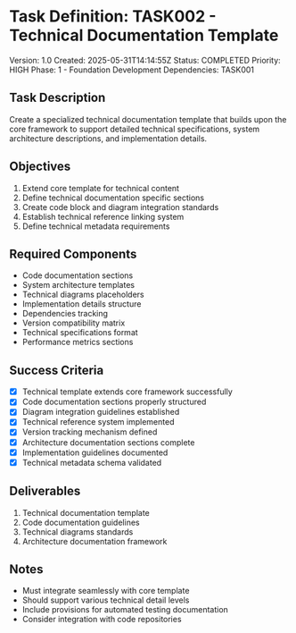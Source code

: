 # Task Definition: TASK002 - Technical Documentation Template
Version: 1.0
Created: 2025-05-31T14:14:55Z
Status: COMPLETED
Priority: HIGH
Phase: 1 - Foundation Development
Dependencies: TASK001

## Task Description
Create a specialized technical documentation template that builds upon the core framework to support detailed technical specifications, system architecture descriptions, and implementation details.

## Objectives
1. Extend core template for technical content
2. Define technical documentation specific sections
3. Create code block and diagram integration standards
4. Establish technical reference linking system
5. Define technical metadata requirements

## Required Components
- Code documentation sections
- System architecture templates
- Technical diagrams placeholders
- Implementation details structure
- Dependencies tracking
- Version compatibility matrix
- Technical specifications format
- Performance metrics sections

## Success Criteria
- [x] Technical template extends core framework successfully
- [x] Code documentation sections properly structured
- [x] Diagram integration guidelines established
- [x] Technical reference system implemented
- [x] Version tracking mechanism defined
- [x] Architecture documentation sections complete
- [x] Implementation guidelines documented
- [x] Technical metadata schema validated

## Deliverables
1. Technical documentation template
2. Code documentation guidelines
3. Technical diagrams standards
4. Architecture documentation framework

## Notes
- Must integrate seamlessly with core template
- Should support various technical detail levels
- Include provisions for automated testing documentation
- Consider integration with code repositories


